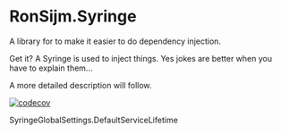 # RonSijm.Syringe

A library for to make it easier to do dependency injection.

Get it? A Syringe is used to inject things. Yes jokes are better when you have to explain them...

A more detailed description will follow.

[![codecov](https://codecov.io/github/RonSijm/RonSijm.Syringe/graph/badge.svg?token=QFGV300KRH)](https://codecov.io/github/RonSijm/RonSijm.Syringe)


SyringeGlobalSettings.DefaultServiceLifetime